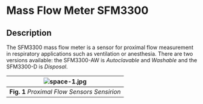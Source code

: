 # Mass Flow Meter SFM3300
## Description
The SFM3300 mass flow meter is a sensor for proximal flow measurement in respiratory applications such as ventilation or anesthesia. There are two versions available: the SFM3300-AW is *Autoclavable* and *Washable* and the SFM3300-D is *Disposal*.

| ![space-1.jpg](https://www.google.com/url?sa=i&url=https%3A%2F%2Fwww.sensirion.com%2Fen%2Fflow-sensors%2Fproximal-flow-sensors%2F&psig=AOvVaw0GVqv1vwofP1POzkC84QGK&ust=1633349252612000&source=images&cd=vfe&ved=0CAsQjRxqFwoTCPiWjqOarvMCFQAAAAAdAAAAABAN) | 
|:--:| 
| **Fig. 1** *Proximal Flow Sensors Sensirion* |
